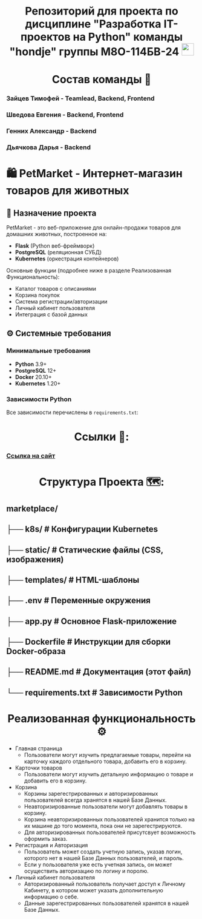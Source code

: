 <h1 align="center"> Репозиторий для проекта по дисциплине "Разработка IT-проектов на Python" команды "hondje" группы М8О-114БВ-24
<img src="https://github.com/blackcater/blackcater/raw/main/images/Hi.gif" height="32"/></h1>

<h1 align="center"> Состав команды 📜 </h1>

### Зайцев Тимофей - Teamlead, Backend, Frontend 
### Шведова Евгения - Backend, Frontend
### Генних Александр - Backend
### Дьячкова Дарья - Backend

# 🛍️ PetMarket - Интернет-магазин товаров для животных

## 🎯 Назначение проекта
PetMarket - это веб-приложение для онлайн-продажи товаров для домашних животных, построенное на:
- **Flask** (Python веб-фреймворк)
- **PostgreSQL** (реляционная СУБД)
- **Kubernetes** (оркестрация контейнеров)

Основные функции (подробнее ниже в разделе Реализованная Функциональность):
- Каталог товаров с описаниями
- Корзина покупок
- Система регистрации/авторизации
- Личный кабинет пользователя
- Интеграция с базой данных

## ⚙️ Системные требования
### Минимальные требования
- **Python** 3.9+
- **PostgreSQL** 12+
- **Docker** 20.10+
- **Kubernetes** 1.20+

### Зависимости Python
Все зависимости перечислены в `requirements.txt`:
 
### <h1 align="center"> Ссылки 🔗: </h1>
### <a href="" target="_blank">Ссылка на сайт</a>

### <h1 align="center"> Структура Проекта 🗺️: </h1>
## marketplace/
## ├── k8s/                    # Конфигурации Kubernetes
## ├── static/                 # Статические файлы (CSS, изображения)
## ├── templates/              # HTML-шаблоны
## ├── .env                    # Переменные окружения
## ├── app.py                  # Основное Flask-приложение
## ├── Dockerfile              # Инструкции для сборки Docker-образа
## ├── README.md               # Документация (этот файл)
## └── requirements.txt        # Зависимости Python

## <h1 align="center">Реализованная функциональность ⚙️ </h1>
- Главная страница 
    - Пользователи могут изучить предлагаемые товары, перейти на карточку каждого отдельного товара, добавить его в корзину.
- Карточки товаров
    - Пользователи могут изучить детальную информацию о товаре и добавить его в корзину.
- Корзина
  - Корзины зарегестрированных и авторизированных пользователей всегда хранятся в нашей Базе Данных.
  - Неавторизированные пользователи могут добавлять товары в корзину.
  - Корзина неавторизированных пользователей хранится только на их машине до того момента, пока они не зарегестрируются.
  - Для авторизированных пользователей присутсвует возможность оформить заказ.
- Регистрация и Авторизация
  - Пользователь может создать учетную запись, указав логин, которого нет в нашей Базе Данных пользователей, и пароль.
  - Если у пользователя уже есть учетная запись, он может осуществить авторизацию по логину и поролю.
- Личный кабинет пользователя
  - Авторизированный пользователь получает доступ к Личному Кабинету, в котором может указать дополнительную информацию о себе.
  - Данные зарегестрированных пользователей хранятся в нашей Базе Данных.

 
